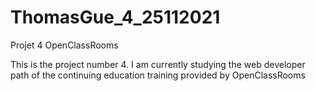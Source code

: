 # ThomasGue_4_25112021
Projet 4 OpenClassRooms

This is the project number 4. I am currently studying the web developer path of the continuing education training provided by OpenClassRooms
